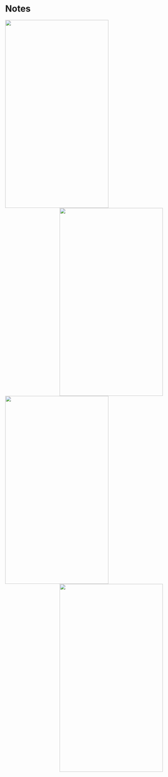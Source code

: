 # Notes
<a href="Screenshot_2022-02-07-00-19-04-79_445eda483e58df28f88230d6780bed4b"><img src="https://user-images.githubusercontent.com/94074275/152704413-f4708492-3f91-46ef-a2de-d74be2b68717.jpg" align="left" height="600" width="330" ></a>
<a href="Screenshot_2022-02-07-00-19-32-63_445eda483e58df28f88230d6780bed4b"><img src="https://user-images.githubusercontent.com/94074275/152704414-3e62ccdc-97b8-4f93-b038-7854e8001c22.jpg" align="right" height="600" width="330" ></a>
<a href="Screenshot_2022-02-07-00-20-23-85_445eda483e58df28f88230d6780bed4b"><img src="https://user-images.githubusercontent.com/94074275/152704417-72d220a8-6a61-459a-994d-482a9e43c63b.jpg" align="left" height="600" width="330" ></a>
<a href="Screenshot_2022-02-07-00-20-41-12_445eda483e58df28f88230d6780bed4b"><img src="https://user-images.githubusercontent.com/94074275/152704420-d2fe285f-0e7b-402c-b49f-be85d5e0a11c.jpg" align="right" height="600" width="330" ></a>
